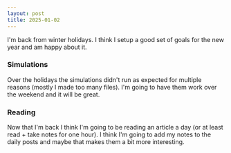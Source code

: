 ```yaml
---
layout: post
title: 2025-01-02
---
```


I'm back from winter holidays. I think I setup a good set of goals for the new year and am happy about it.

### Simulations

Over the holidays the simulations didn't run as expected for multiple reasons (mostly I made too many files). I'm going to have them work over the weekend and it will be great.

### Reading

Now that I'm back I think I'm going to be reading an article a day (or at least read + take notes for one hour). I think I'm going to add my notes to the daily posts and maybe that makes them a bit more interesting.

